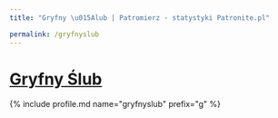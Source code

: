 ```yaml
---
title: "Gryfny \u015Alub | Patromierz - statystyki Patronite.pl"

permalink: /gryfnyslub
---
```


# [Gryfny Ślub](https://patronite.pl/gryfnyslub)

{% include profile.md name="gryfnyslub" prefix="g" %}
